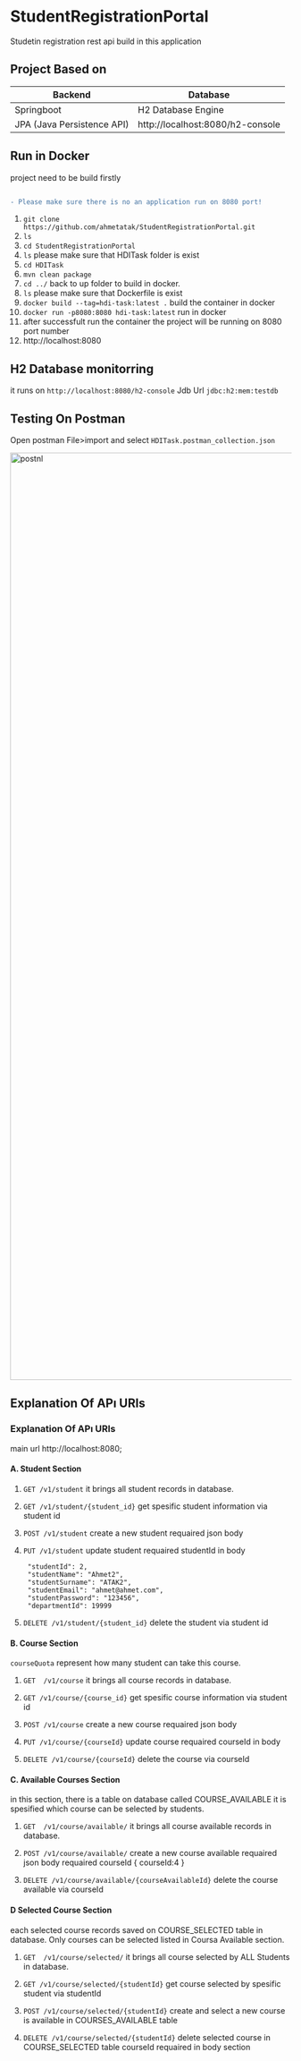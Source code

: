# StudentRegistrationPortal
Studetin registration rest api build in this application

##  Project Based on
Backend          | Database
------------- | -------------
Springboot  | H2 Database Engine
JPA (Java Persistence API)  | http://localhost:8080/h2-console

##  Run in Docker
project need to be build firstly

 ```diff
 
- Please make sure there is no an application run on 8080 port!
 
```

1. ```git clone https://github.com/ahmetatak/StudentRegistrationPortal.git``` 
2. ```ls``` 
3. ```cd StudentRegistrationPortal``` 
4. ```ls```  please make sure that HDITask folder is exist
5. ```cd HDITask``` 
6. ```mvn clean package``` 
7. ```cd ../``` back to up folder to build in docker.
8. ```ls```  please make sure that  Dockerfile is exist 
9. ```docker build --tag=hdi-task:latest .```  build the container in docker
10. ```docker run -p8080:8080 hdi-task:latest```  run in docker
11. after successfult run the container the project will be running on 8080 port number
12. http://localhost:8080

##  H2 Database monitorring
it runs on
```http://localhost:8080/h2-console``` 
Jdb Url
```jdbc:h2:mem:testdb``` 

##  Testing On Postman
Open postman File>import and select ```HDITask.postman_collection.json``` 

<img width="1658" alt="postnl" src="https://user-images.githubusercontent.com/3717312/184002176-d309a6ca-77ea-466c-afa5-457471f686ec.png">

##  Explanation Of APı URls

###  Explanation Of APı URls
main url http://localhost:8080;

####  A. Student Section
1. ```GET /v1/student``` 
it brings all student records in database. 

2. ```GET /v1/student/{student_id}``` 
get spesific student information via student id  

3. ```POST /v1/student``` 
create a new student requaired json body

4. ```PUT /v1/student``` 
update student requaired studentId in body
 
        "studentId": 2,
        "studentName": "Ahmet2",
        "studentSurname": "ATAK2",
        "studentEmail": "ahmet@ahmet.com",
        "studentPassword": "123456",
        "departmentId": 19999       

    
    
5. ```DELETE /v1/student/{student_id}```
delete the student via student id

####  B. Course Section
```courseQuota``` represent how many student can take this course.
 

1. ```GET  /v1/course``` 
it brings all course records in database. 

2. ```GET /v1/course/{course_id}``` 
get spesific course information via student id  

3. ```POST /v1/course``` 
create a new course requaired json body

4. ```PUT /v1/course/{courseId}``` 
update course requaired courseId in body

   
5. ```DELETE /v1/course/{courseId}```
delete the course via courseId

####  C. Available Courses Section

in this section, there is a table on database called COURSE_AVAILABLE it is spesified which course can be selected by students.

1. ```GET  /v1/course/available/``` 
it brings all course available records in database. 

 

2. ```POST /v1/course/available/``` 
create a new  course available requaired json body requaired courseId
{
courseId:4
}


 

   
3. ```DELETE /v1/course/available/{courseAvailableId}```
delete the  course available via courseId


####  D Selected Course Section

each selected course records saved on COURSE_SELECTED table in database. Only courses can be selected listed in Coursa Available section.


1. ```GET  /v1/course/selected/``` 
it brings all course selected by ALL Students in database. 

2. ```GET /v1/course/selected/{studentId}``` 
get  course  selected by spesific student  via studentId

3. ```POST /v1/course/selected/{studentId}``` 
create and select a new course is available in COURSES_AVAILABLE table
 
4. ```DELETE /v1/course/selected/{studentId}```
delete selected course in COURSE_SELECTED table courseId requaired in body section
